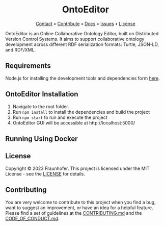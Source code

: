 
<h1 align="center">
  <br>
      OntoEditor
  <br>
</h1>

<p align="center">
  <a href="mailto:ahmad.hemid@fit.fraunhofer.de">Contact</a> •
<a href="https://github.com/ahemaid/OntoEditor/blob/main/CONTRIBUTING.md">Contribute</a> •
<a href="https://ahemaid.github.io/OntoEditor/">Docs</a> •
  <a href="https://github.com/ahemaid/OntoEditor/issues">Issues</a> •
  <a href="https://github.com/ahemaid/OntoEditor/blob/main/LICENSE">License</a>
</p>

OntoEditor is an Online Collaborative Ontology Editor, built on Distributed
Version Control Systems. It aims to support collaborative ontology development
across different RDF serialization formats: Turtle, JSON-LD, and RDF/XML.

Requirements
------------
Node.js for installing the development tools and dependencies form [here](https://nodejs.org/en).

OntoEditor Installation
-----------------
1. Navigate to the root folder.
2. Run `npm install` to install the dependencies and build the project
3. Run `npm start` to run and execute the project 
4. OntoEditor GUI will be accessible at http://localhost:5000/

Running Using Docker
-----------------

## License
Copyright © 2023 Fraunhofer. This project is licensed under the MIT License - see the
[LICENSE](LICENSE) for details.

## Contributing
You are very welcome to contribute to this project when you find a bug, want to suggest an improvement, or have an idea for a helpful feature. Please find a set of guidelines at the [CONTRIBUTING.md](https://github.com/ahemaid/OntoEditor/blob/main/CONTRIBUTING.md) and the [CODE_OF_CONDUCT.md](https://github.com/ahemaid/OntoEditor/blob/main/CODE_OF_CONDUCT.md).

